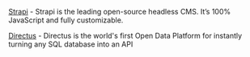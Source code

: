 [Strapi](https://strapi.io) - Strapi is the leading open-source headless CMS. It’s 100% JavaScript and fully customizable.

[Directus](https://directus.io/) - Directus is the world's first Open Data Platform for instantly turning any SQL database into an API